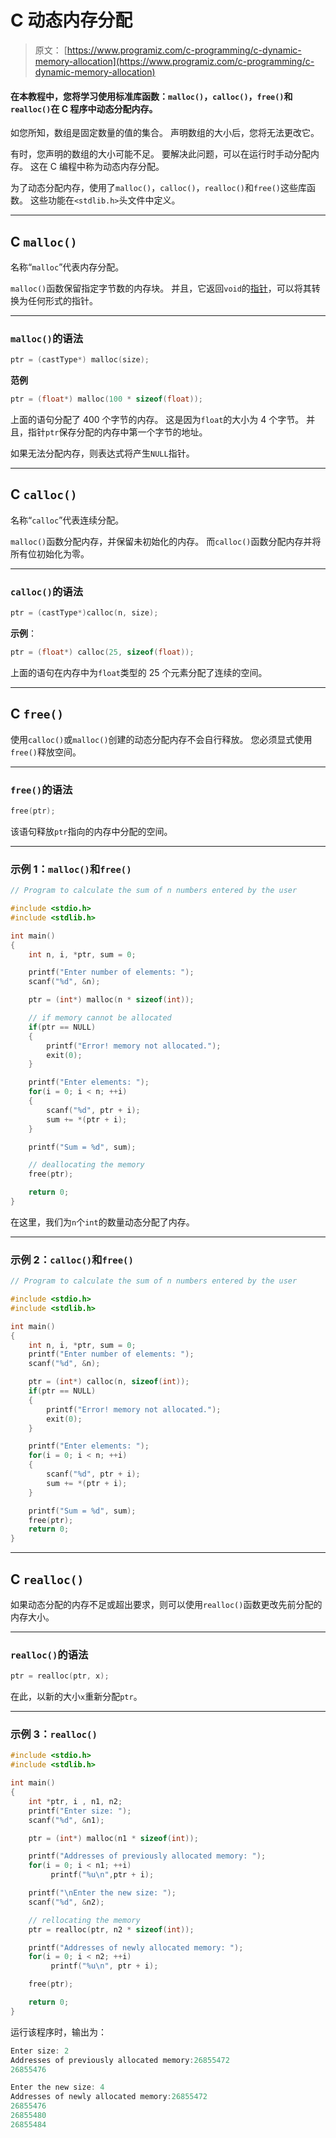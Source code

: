 # C 动态内存分配

> 原文： [https://www.programiz.com/c-programming/c-dynamic-memory-allocation](https://www.programiz.com/c-programming/c-dynamic-memory-allocation)

#### 在本教程中，您将学习使用标准库函数：`malloc()`，`calloc()`，`free()`和`realloc()`在 C 程序中动态分配内存。

如您所知，数组是固定数量的值的集合。 声明数组的大小后，您将无法更改它。

有时，您声明的数组的大小可能不足。 要解决此问题，可以在运行时手动分配内存。 这在 C 编程中称为动态内存分配。

为了动态分配内存，使用了`malloc()`，`calloc()`，`realloc()`和`free()`这些库函数。 这些功能在`<stdlib.h>`头文件中定义。

* * *

## C `malloc()`

名称“`malloc`”代表内存分配。

`malloc()`函数保留指定字节数的内存块。 并且，它返回`void`的[指针](/c-programming/c-pointers "C Pointers")，可以将其转换为任何形式的指针。

* * *

### `malloc()`的语法

```c
ptr = (castType*) malloc(size);
```

**范例**

```c
ptr = (float*) malloc(100 * sizeof(float));
```

上面的语句分配了 400 个字节的内存。 这是因为`float`的大小为 4 个字节。 并且，指针`ptr`保存分配的内存中第一个字节的地址。

如果无法分配内存，则表达式将产生`NULL`指针。

* * *

## C `calloc()`

名称“`calloc`”代表连续分配。

`malloc()`函数分配内存，并保留未初始化的内存。 而`calloc()`函数分配内存并将所有位初始化为零。

* * *

### `calloc()`的语法

```c
ptr = (castType*)calloc(n, size);
```

**示例**：

```c
ptr = (float*) calloc(25, sizeof(float));
```

上面的语句在内存中为`float`类型的 25 个元素分配了连续的空间。

* * *

## C `free()`

使用`calloc()`或`malloc()`创建的动态分配内存不会自行释放。 您必须显式使用`free()`释放空间。

* * *

### `free()`的语法

```c
free(ptr);
```

该语句释放`ptr`指向的内存中分配的空间。

* * *

### 示例 1：`malloc()`和`free()`

```c
// Program to calculate the sum of n numbers entered by the user

#include <stdio.h>
#include <stdlib.h>

int main()
{
    int n, i, *ptr, sum = 0;

    printf("Enter number of elements: ");
    scanf("%d", &n);

    ptr = (int*) malloc(n * sizeof(int));

    // if memory cannot be allocated
    if(ptr == NULL)                     
    {
        printf("Error! memory not allocated.");
        exit(0);
    }

    printf("Enter elements: ");
    for(i = 0; i < n; ++i)
    {
        scanf("%d", ptr + i);
        sum += *(ptr + i);
    }

    printf("Sum = %d", sum);

    // deallocating the memory
    free(ptr);

    return 0;
}

```

在这里，我们为`n`个`int`的数量动态分配了内存。

* * *

### 示例 2：`calloc()`和`free()`

```c
// Program to calculate the sum of n numbers entered by the user

#include <stdio.h>
#include <stdlib.h>

int main()
{
    int n, i, *ptr, sum = 0;
    printf("Enter number of elements: ");
    scanf("%d", &n);

    ptr = (int*) calloc(n, sizeof(int));
    if(ptr == NULL)
    {
        printf("Error! memory not allocated.");
        exit(0);
    }

    printf("Enter elements: ");
    for(i = 0; i < n; ++i)
    {
        scanf("%d", ptr + i);
        sum += *(ptr + i);
    }

    printf("Sum = %d", sum);
    free(ptr);
    return 0;
} 
```

* * *

## C `realloc()`

如果动态分配的内存不足或超出要求，则可以使用`realloc()`函数更改先前分配的内存大小。

* * *

### `realloc()`的语法

```c
ptr = realloc(ptr, x);
```

在此，以新的大小`x`重新分配`ptr`。

* * *

### 示例 3：`realloc()`

```c
#include <stdio.h>
#include <stdlib.h>

int main()
{
    int *ptr, i , n1, n2;
    printf("Enter size: ");
    scanf("%d", &n1);

    ptr = (int*) malloc(n1 * sizeof(int));

    printf("Addresses of previously allocated memory: ");
    for(i = 0; i < n1; ++i)
         printf("%u\n",ptr + i);

    printf("\nEnter the new size: ");
    scanf("%d", &n2);

    // rellocating the memory
    ptr = realloc(ptr, n2 * sizeof(int));

    printf("Addresses of newly allocated memory: ");
    for(i = 0; i < n2; ++i)
         printf("%u\n", ptr + i);

    free(ptr);

    return 0;
}
```

运行该程序时，输出为：

```c
Enter size: 2
Addresses of previously allocated memory:26855472
26855476

Enter the new size: 4
Addresses of newly allocated memory:26855472
26855476
26855480
26855484
```